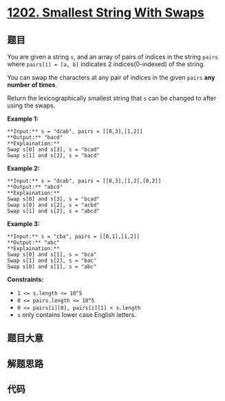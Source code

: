 # [1202. Smallest String With Swaps](https://leetcode.com/problems/smallest-string-with-swaps)

## 题目

You are given a string `s`, and an array of pairs of indices in the string
`pairs` where `pairs[i] = [a, b]` indicates 2 indices(0-indexed) of the
string.

You can swap the characters at any pair of indices in the given `pairs`  **any
number of times**.

Return the lexicographically smallest string that `s` can be changed to after
using the swaps.



**Example 1:**

    
    
    **Input:** s = "dcab", pairs = [[0,3],[1,2]]
    **Output:** "bacd"
    **Explaination:** 
    Swap s[0] and s[3], s = "bcad"
    Swap s[1] and s[2], s = "bacd"
    

**Example 2:**

    
    
    **Input:** s = "dcab", pairs = [[0,3],[1,2],[0,2]]
    **Output:** "abcd"
    **Explaination:**
    Swap s[0] and s[3], s = "bcad"
    Swap s[0] and s[2], s = "acbd"
    Swap s[1] and s[2], s = "abcd"

**Example 3:**

    
    
    **Input:** s = "cba", pairs = [[0,1],[1,2]]
    **Output:** "abc"
    **Explaination:**
    Swap s[0] and s[1], s = "bca"
    Swap s[1] and s[2], s = "bac"
    Swap s[0] and s[1], s = "abc"
    



**Constraints:**

  * `1 <= s.length <= 10^5`
  * `0 <= pairs.length <= 10^5`
  * `0 <= pairs[i][0], pairs[i][1] < s.length`
  * `s` only contains lower case English letters.


## 题目大意

## 解题思路

## 代码

```javascript

```
